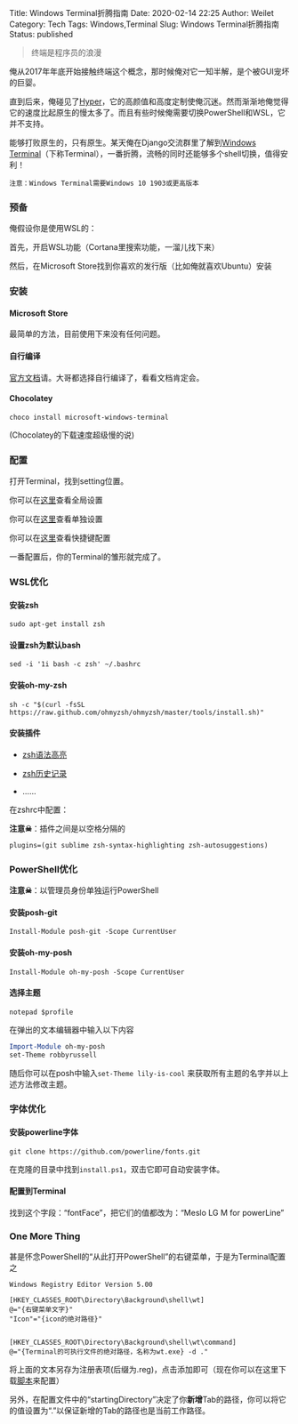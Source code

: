 Title: Windows Terminal折腾指南
Date: 2020-02-14 22:25
Author: Weilet
Category: Tech
Tags: Windows,Terminal
Slug: Windows Terminal折腾指南
Status: published



> 终端是程序员的浪漫

俺从2017年年底开始接触终端这个概念，那时候俺对它一知半解，是个被GUI宠坏的巨婴。

直到后来，俺碰见了[Hyper](https://hyper.is/)，它的高颜值和高度定制使俺沉迷。然而渐渐地俺觉得它的速度比起原生的慢太多了。而且有些时候俺需要切换PowerShell和WSL，它并不支持。

能够打败原生的，只有原生。某天俺在Django交流群里了解到[Windows Terminal](https://github.com/microsoft/terminal)（下称Terminal），一番折腾，流畅的同时还能够多个shell切换，值得安利！

`注意：Windows Terminal需要Windows 10 1903或更高版本`

### 预备

俺假设你是使用WSL的：

首先，开启WSL功能（Cortana里搜索功能，一溜儿找下来）

然后，在Microsoft Store找到你喜欢的发行版（比如俺就喜欢Ubuntu）安装

### 安装

#### Microsoft Store

最简单的方法，目前使用下来没有任何问题。

#### 自行编译

[官方文档](https://github.com/microsoft/terminal#manually-installing-builds-from-this-repository)请。大哥都选择自行编译了，看看文档肯定会。

####  Chocolatey 

`choco install microsoft-windows-terminal`

(Chocolatey的下载速度超级慢的说)

### 配置

打开Terminal，找到setting位置。

你可以在[这里](https://github.com/microsoft/terminal/blob/master/doc/cascadia/SettingsSchema.md#globals)查看全局设置

你可以在[这里](https://github.com/microsoft/terminal/blob/master/doc/cascadia/SettingsSchema.md#profiles)查看单独设置

你可以在[这里](https://github.com/microsoft/terminal/blob/master/doc/cascadia/SettingsSchema.md#implemented-commands-and-actions)查看快捷键配置

一番配置后，你的Terminal的雏形就完成了。

### WSL优化

#### 安装zsh

`sudo apt-get install zsh`

#### 设置zsh为默认bash

`sed -i '1i bash -c zsh' ~/.bashrc` 

#### 安装oh-my-zsh

`sh -c "$(curl -fsSL https://raw.github.com/ohmyzsh/ohmyzsh/master/tools/install.sh)"`

#### 安装插件

- [zsh语法高亮](https://github.com/zsh-users/zsh-syntax-highlighting/blob/master/INSTALL.md#oh-my-zsh) 

- [zsh历史记录](https://github.com/zsh-users/zsh-autosuggestions/blob/master/INSTALL.md#oh-my-zsh)
- ……

在zshrc中配置：

**注意☠**：插件之间是以空格分隔的

`plugins=(git sublime zsh-syntax-highlighting zsh-autosuggestions)`



### PowerShell优化

**注意☠**：以管理员身份单独运行PowerShell

#### 安装posh-git 

`Install-Module posh-git -Scope CurrentUser`

#### 安装oh-my-posh

`Install-Module oh-my-posh -Scope CurrentUser`

#### 选择主题

`notepad $profile`

在弹出的文本编辑器中输入以下内容

```powershell
Import-Module oh-my-posh
set-Theme robbyrussell
```

随后你可以在posh中输入`set-Theme lily-is-cool` 来获取所有主题的名字并以上述方法修改主题。

### 字体优化

#### 安装powerline字体

`git clone https://github.com/powerline/fonts.git`

在克隆的目录中找到`install.ps1`，双击它即可自动安装字体。

#### 配置到Terminal

找到这个字段：“fontFace”，把它们的值都改为：“Meslo LG M for powerLine”



### One More Thing

甚是怀念PowerShell的“从此打开PowerShell”的右键菜单，于是为Terminal配置之

```
Windows Registry Editor Version 5.00
 
[HKEY_CLASSES_ROOT\Directory\Background\shell\wt]
@="{右键菜单文字}"
"Icon"="{icon的绝对路径}"

 
[HKEY_CLASSES_ROOT\Directory\Background\shell\wt\command]
@="{Terminal的可执行文件的绝对路径，名称为wt.exe} -d ."
```

将上面的文本另存为注册表项(后缀为.reg)，点击添加即可（现在你可以在这里下载[脚本](https://github.com/python-zen-place/open-terminal-here)来配置）

另外，在配置文件中的“startingDirectory”决定了你**新增**Tab的路径，你可以将它的值设置为“.”以保证新增的Tab的路径也是当前工作路径。